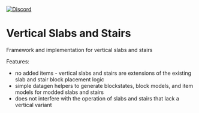 [![Discord](https://img.shields.io/discord/176190900945289237?style=flat-square&logo=discord&logoColor=ffffff&label=Discord)](https://discord.gg/ykHRhmC)
# Vertical Slabs and Stairs
Framework and implementation for vertical slabs and stairs

Features:
 - no added items - vertical slabs and stairs are extensions of the existing slab and stair block placement logic
 - simple datagen helpers to generate blockstates, block models, and item models for modded slabs and stairs
 - does not interfere with the operation of slabs and stairs that lack a vertical variant
